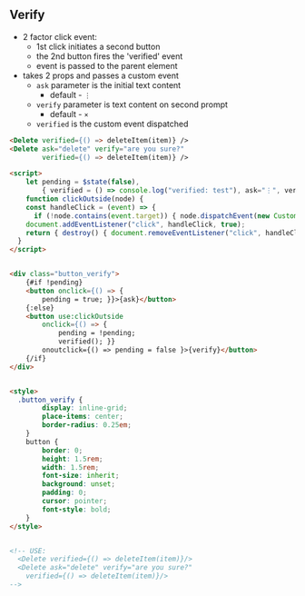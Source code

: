 ## Verify

- 2 factor click event:
  - 1st click initiates a second button
  - the 2nd button fires the 'verified' event
  - event is passed to the parent element
- takes 2 props and passes a custom event
  - `ask` parameter is the initial text content
    - default - `⋮`
  - `verify` parameter is text content on second prompt
    - default - `×`
  - `verified` is the custom event dispatched

```html
<Delete verified={() => deleteItem(item)} /> 
<Delete ask="delete" verify="are you sure?"           
        verified={() => deleteItem(item)} />
```  

```html
<script>
	let pending = $state(false),
		{ verified = () => console.log("verified: test"), ask="⋮", verify="×" } = $props();
	function clickOutside(node) {
    const handleClick = (event) => {
      if (!node.contains(event.target)) { node.dispatchEvent(new CustomEvent("outclick")); }};
    document.addEventListener("click", handleClick, true);
    return { destroy() { document.removeEventListener("click", handleClick, true); },};
  }
</script>


<div class="button_verify">
	{#if !pending} 
	<button onclick={() => {
		pending = true; }}>{ask}</button>
	{:else} 
	<button use:clickOutside
		onclick={() => {
			pending = !pending;
			verified(); }}
		onoutclick={() => pending = false }>{verify}</button>
	{/if}
</div>


<style>
  .button_verify {
		display: inline-grid;
		place-items: center;
		border-radius: 0.25em;
	}
	button {
		border: 0;
		height: 1.5rem;
		width: 1.5rem;
		font-size: inherit;
		background: unset;
		padding: 0;
		cursor: pointer;
		font-style: bold;
	}
</style>


<!-- USE:
  <Delete verified={() => deleteItem(item)}/>
  <Delete ask="delete" verify="are you sure?"
    verified={() => deleteItem(item)}/>
-->
```

<style>
  
</style>